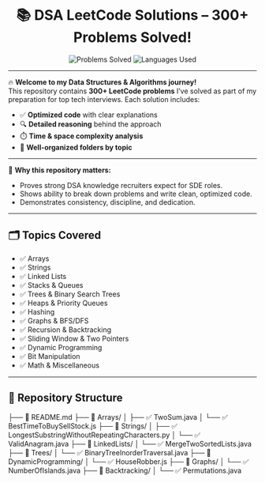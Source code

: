 <h1 align="center">📚 DSA LeetCode Solutions – 300+ Problems Solved!</h1>
<p align="center">
  <img src="https://img.shields.io/badge/Solved-300%2B-brightgreen" alt="Problems Solved"/>
  <img src="https://img.shields.io/badge/Language-JavaScript%20%7C%20Java%20%7C%20Python-blue" alt="Languages Used"/>
</p>

---

🔥 **Welcome to my Data Structures & Algorithms journey!**  
This repository contains **300+ LeetCode problems** I’ve solved as part of my preparation for top tech interviews. Each solution includes:
- ✅ **Optimized code** with clear explanations
- 🔍 **Detailed reasoning** behind the approach
- ⏱️ **Time & space complexity analysis**
- 📁 **Well-organized folders by topic**

---

🚀 **Why this repository matters:**
- Proves strong DSA knowledge recruiters expect for SDE roles.
- Shows ability to break down problems and write clean, optimized code.
- Demonstrates consistency, discipline, and dedication.

---

## 🗂️ **Topics Covered**

- ✅ Arrays
- ✅ Strings
- ✅ Linked Lists
- ✅ Stacks & Queues
- ✅ Trees & Binary Search Trees
- ✅ Heaps & Priority Queues
- ✅ Hashing
- ✅ Graphs & BFS/DFS
- ✅ Recursion & Backtracking
- ✅ Sliding Window & Two Pointers
- ✅ Dynamic Programming
- ✅ Bit Manipulation
- ✅ Math & Miscellaneous

---

## 📁 **Repository Structure**

├── 📝 README.md
├── 📂 Arrays/
│    ├── ✅ TwoSum.java
│    └── ✅ BestTimeToBuySellStock.js
├── 📂 Strings/
│    ├── ✅ LongestSubstringWithoutRepeatingCharacters.py
│    └── ✅ ValidAnagram.java
├── 📂 LinkedLists/
│    └── ✅ MergeTwoSortedLists.java
├── 📂 Trees/
│    └── ✅ BinaryTreeInorderTraversal.java
├── 📂 DynamicProgramming/
│    └── ✅ HouseRobber.js
├── 📂 Graphs/
│    └── ✅ NumberOfIslands.java
├── 📂 Backtracking/
│    └── ✅ Permutations.java
